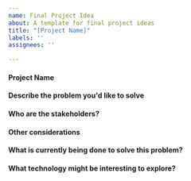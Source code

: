 ```yaml
---
name: Final Project Idea
about: A template for final project ideas
title: "[Project Name]"
labels: ''
assignees: ''

---
```


#### Project Name
    
   
#### Describe the problem you'd like to solve
   
   
#### Who are the stakeholders?

   
#### Other considerations
   
   
#### What is currently being done to solve this problem?
   

#### What technology might be interesting to explore?
